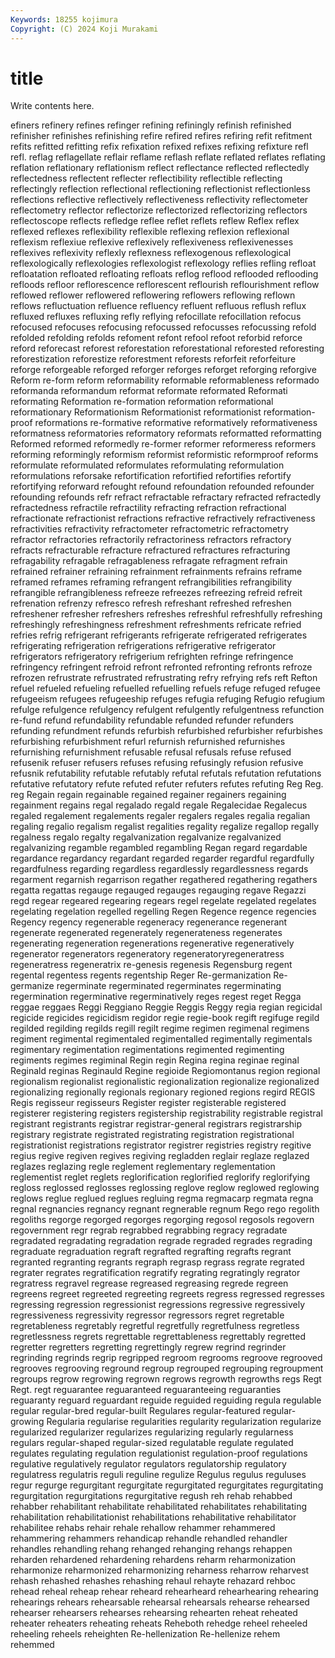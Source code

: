 ```yaml
---
Keywords: 18255 kojimura
Copyright: (C) 2024 Koji Murakami
---
```


# title

Write contents here.



efiners refinery refines refinger refining refiningly refinish refinished refinisher
refinishes refinishing refire refired refires refiring refit refitment refits refitted
refitting refix refixation refixed refixes refixing refixture refl refl. reflag
reflagellate reflair reflame reflash reflate reflated reflates reflating reflation reflationary
reflationism reflect reflectance reflected reflectedly reflectedness reflectent reflecter reflectibility reflectible
reflecting reflectingly reflection reflectional reflectioning reflectionist reflectionless reflections reflective reflectively
reflectiveness reflectivity reflectometer reflectometry reflector reflectorize reflectorized reflectorizing reflectors reflectoscope
reflects refledge reflee reflet reflets reflew Reflex reflex reflexed reflexes
reflexibility reflexible reflexing reflexion reflexional reflexism reflexiue reflexive reflexively reflexiveness
reflexivenesses reflexives reflexivity reflexly reflexness reflexogenous reflexological reflexologically reflexologies reflexologist
reflexology reflies refling refloat refloatation refloated refloating refloats reflog reflood
reflooded reflooding refloods refloor reflorescence reflorescent reflourish reflourishment reflow reflowed
reflower reflowered reflowering reflowers reflowing reflown reflows refluctuation refluence refluency
refluent refluous reflush reflux refluxed refluxes refluxing refly reflying refocillate
refocillation refocus refocused refocuses refocusing refocussed refocusses refocussing refold refolded
refolding refolds refoment refont refool refoot reforbid reforce reford reforecast
reforest reforestation reforestational reforested reforesting reforestization reforestize reforestment reforests reforfeit
reforfeiture reforge reforgeable reforged reforger reforges reforget reforging reforgive Reform
re-form reform reformability reformable reformableness reformado reformanda reformandum reformat reformate
reformated Reformati reformating Reformation re-formation reformation reformational reformationary Reformationism Reformationist
reformationist reformation-proof reformations re-formative reformative reformatively reformativeness reformatness reformatories reformatory
reformats reformatted reformatting Reformed reformed reformedly re-former reformer reformeress reformers
reforming reformingly reformism reformist reformistic reformproof reforms reformulate reformulated reformulates
reformulating reformulation reformulations reforsake refortification refortified refortifies refortify refortifying reforward
refought refound refoundation refounded refounder refounding refounds refr refract refractable
refractary refracted refractedly refractedness refractile refractility refracting refraction refractional refractionate
refractionist refractions refractive refractively refractiveness refractivities refractivity refractometer refractometric refractometry
refractor refractories refractorily refractoriness refractors refractory refracts refracturable refracture refractured
refractures refracturing refragability refragable refragableness refragate refragment refrain refrained refrainer
refraining refrainment refrainments refrains reframe reframed reframes reframing refrangent refrangibilities
refrangibility refrangible refrangibleness refreeze refreezes refreezing refreid refreit refrenation refrenzy
refresco refresh refreshant refreshed refreshen refreshener refresher refreshers refreshes refreshful
refreshfully refreshing refreshingly refreshingness refreshment refreshments refricate refried refries refrig
refrigerant refrigerants refrigerate refrigerated refrigerates refrigerating refrigeration refrigerations refrigerative refrigerator
refrigerators refrigeratory refrigerium refrighten refringe refringence refringency refringent refroid refront
refronted refronting refronts refroze refrozen refrustrate refrustrated refrustrating refry refrying
refs reft Refton refuel refueled refueling refuelled refuelling refuels refuge
refuged refugee refugeeism refugees refugeeship refuges refugia refuging Refugio refugium
refulge refulgence refulgency refulgent refulgently refulgentness refunction re-fund refund refundability
refundable refunded refunder refunders refunding refundment refunds refurbish refurbished refurbisher
refurbishes refurbishing refurbishment refurl refurnish refurnished refurnishes refurnishing refurnishment refusable
refusal refusals refuse refused refusenik refuser refusers refuses refusing refusingly
refusion refusive refusnik refutability refutable refutably refutal refutals refutation refutations
refutative refutatory refute refuted refuter refuters refutes refuting Reg Reg.
reg Regain regain regainable regained regainer regainers regaining regainment regains
regal regalado regald regale Regalecidae Regalecus regaled regalement regalements regaler
regalers regales regalia regalian regaling regalio regalism regalist regalities regality
regalize regallop regally regalness regalo regalty regalvanization regalvanize regalvanized regalvanizing
regamble regambled regambling Regan regard regardable regardance regardancy regardant regarded
regarder regardful regardfully regardfulness regarding regardless regardlessly regardlessness regards regarment
regarnish regarrison regather regathered regathering regathers regatta regattas regauge regauged
regauges regauging regave Regazzi regd regear regeared regearing regears regel
regelate regelated regelates regelating regelation regelled regelling Regen Regence regence
regencies Regency regency regenerable regeneracy regenerance regenerant regenerate regenerated regenerately
regenerateness regenerates regenerating regeneration regenerations regenerative regeneratively regenerator regenerators regeneratory
regeneratoryregeneratress regeneratress regeneratrix re-genesis regenesis Regensburg regent regental regentess regents
regentship Reger Re-germanization Re-germanize regerminate regerminated regerminates regerminating regermination regerminative
regerminatively reges regest reget Regga reggae reggaes Reggi Reggiano Reggie
Reggis Reggy regia regian regicidal regicide regicides regicidism regidor regie
regie-book regift regifuge regild regilded regilding regilds regill regilt regime
regimen regimenal regimens regiment regimental regimentaled regimentalled regimentally regimentals regimentary
regimentation regimentations regimented regimenting regiments regimes regiminal Regin regin Regina
regina reginae reginal Reginald reginas Reginauld Regine regioide Regiomontanus region
regional regionalism regionalist regionalistic regionalization regionalize regionalized regionalizing regionally regionals
regionary regioned regions regird REGIS Regis regisseur regisseurs Register register
registerable registered registerer registering registers registership registrability registrable registral registrant
registrants registrar registrar-general registrars registrarship registrary registrate registrated registrating registration
registrational registrationist registrations registrator registrer registries registry regitive regius regive
regiven regives regiving regladden reglair reglaze reglazed reglazes reglazing regle
reglement reglementary reglementation reglementist reglet reglets reglorification reglorified reglorify reglorifying
regloss reglossed reglosses reglossing reglove reglow reglowed reglowing reglows reglue
reglued reglues regluing regma regmacarp regmata regna regnal regnancies regnancy
regnant regnerable regnum Rego rego regolith regoliths regorge regorged regorges
regorging regosol regosols regovern regovernment regr regrab regrabbed regrabbing regracy
regradate regradated regradating regradation regrade regraded regrades regrading regraduate regraduation
regraft regrafted regrafting regrafts regrant regranted regranting regrants regraph regrasp
regrass regrate regrated regrater regrates regratification regratify regrating regratingly regrator
regratress regravel regrease regreased regreasing regrede regreen regreens regreet regreeted
regreeting regreets regress regressed regresses regressing regression regressionist regressions regressive
regressively regressiveness regressivity regressor regressors regret regretable regretableness regretably regretful
regretfully regretfulness regretless regretlessness regrets regrettable regrettableness regrettably regretted regretter
regretters regretting regrettingly regrew regrind regrinder regrinding regrinds regrip regripped
regroom regrooms regroove regrooved regrooves regrooving reground regroup regrouped regrouping
regroupment regroups regrow regrowing regrown regrows regrowth regrowths regs Regt
Regt. regt reguarantee reguaranteed reguaranteeing reguaranties reguaranty reguard reguardant reguide
reguided reguiding regula regulable regular regular-bred regular-built Regulares regular-featured regular-growing
Regularia regularise regularities regularity regularization regularize regularized regularizer regularizes regularizing
regularly regularness regulars regular-shaped regular-sized regulatable regulate regulated regulates regulating
regulation regulationist regulation-proof regulations regulative regulatively regulator regulators regulatorship regulatory
regulatress regulatris reguli reguline regulize Regulus regulus reguluses regur regurge
regurgitant regurgitate regurgitated regurgitates regurgitating regurgitation regurgitations regurgitative regush reh
rehab rehabbed rehabber rehabilitant rehabilitate rehabilitated rehabilitates rehabilitating rehabilitation rehabilitationist
rehabilitations rehabilitative rehabilitator rehabilitee rehabs rehair rehale rehallow rehammer rehammered
rehammering rehammers rehandicap rehandle rehandled rehandler rehandles rehandling rehang rehanged
rehanging rehangs rehappen reharden rehardened rehardening rehardens reharm reharmonization reharmonize
reharmonized reharmonizing reharness reharrow reharvest rehash rehashed rehashes rehashing rehaul
rehayte rehazard rehboc rehead reheal reheap rehear reheard rehearheard rehearhearing
rehearing rehearings rehears rehearsable rehearsal rehearsals rehearse rehearsed rehearser rehearsers
rehearses rehearsing rehearten reheat reheated reheater reheaters reheating reheats Reheboth
rehedge reheel reheeled reheeling reheels reheighten Re-hellenization Re-hellenize rehem rehemmed
